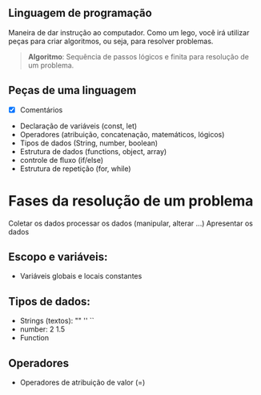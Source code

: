 ## Linguagem de programação

Maneira de dar instrução ao computador.
Como um lego, você irá utilizar peças para criar algoritmos, ou seja, para resolver problemas.
>   **Algoritmo**: Sequência de passos lógicos e finita para resolução de um problema.

## Peças de uma linguagem

- [x] Comentários
- Declaração de variáveis (const, let)
- Operadores (atribuição, concatenação, matemáticos, lógicos)
- Tipos de dados (String, number, boolean)
- Estrutura de dados (functions, object, array)
- controle de fluxo (if/else)
- Estrutura de repetição (for, while)

# Fases da resolução de um problema

Coletar os dados
processar os dados (manipular, alterar ...)
Apresentar os dados

## Escopo e variáveis:

- Variáveis globais e locais
constantes

## Tipos de dados:

- Strings (textos): "" '' ``
- number: 2 1.5
- Function

## Operadores

- Operadores de atribuição de valor (=)